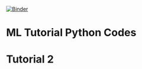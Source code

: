 [![Binder](https://mybinder.org/badge_logo.svg)](https://mybinder.org/v2/gh/elechuad/mltutdj/HEAD)


# ML Tutorial Python Codes
# Tutorial 2
